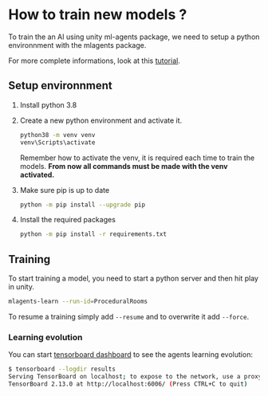 # How to train new models ?

To train the an AI using unity ml-agents package, we need to setup a python environnment with the mlagents package.

For more complete informations, look at this [tutorial](https://www.youtube.com/watch?v=zPFU30tbyKs).

## Setup environnment

1. Install python 3.8


2. Create a new python environment and activate it. 

    ```sh
    python38 -m venv venv
    venv\Scripts\activate
    ```
    Remember how to activate the venv, it is required each time to train the models.
    **From now all commands must be made with the venv activated.**

3. Make sure pip is up to date

    ```sh
    python -m pip install --upgrade pip
    ```

4. Install the required packages

    ```sh
    python -m pip install -r requirements.txt
    ```

## Training

To start training a model, you need to start a python server and then hit play in unity.

```sh
mlagents-learn --run-id=ProceduralRooms
```

To resume a training simply add `--resume` and to overwrite it add `--force`.

### Learning evolution
You can start [tensorboard dashboard](http://localhost:6006/) to see the agents learning evolution:

```sh
$ tensorboard --logdir results
Serving TensorBoard on localhost; to expose to the network, use a proxy or pass --bind_all
TensorBoard 2.13.0 at http://localhost:6006/ (Press CTRL+C to quit)
```
